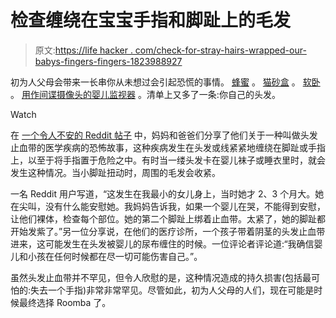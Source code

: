 # 检查缠绕在宝宝手指和脚趾上的毛发

> 原文:[https://life hacker . com/check-for-stray-hairs-wrapped-our-babys-fingers-fingers-1823988927](https://lifehacker.com/check-for-stray-hairs-wrapped-around-your-babys-fingers-1823988927)

初为人父母会带来一长串你从未想过会引起恐慌的事情。 [蜂蜜](http://www.infantbotulism.org/general/faq.php) 。 [猫砂盒](https://pets.thenest.com/dangers-cat-feces-around-babies-11324.html) 。 [软卧](https://www.cdc.gov/media/releases/2018/p0109-sleep-related-deaths.html) 。 [用作间谍摄像头的婴儿监视器](https://offspring.lifehacker.com/how-to-find-a-hack-proof-baby-monitor-1797534985) 。清单上又多了一条:你自己的头发。

Watch

在 [一个令人不安的 Reddit 帖子](https://www.reddit.com/r/YouShouldKnow/comments/84ph6k/ysk_that_hairs_and_threads_can_wrap_around_toes/) 中，妈妈和爸爸们分享了他们关于一种叫做头发止血带的医学疾病的恐怖故事，这种疾病发生在头发或线紧紧地缠绕在脚趾或手指上，以至于将手指置于危险之中。有时当一缕头发卡在婴儿袜子或睡衣里时，就会发生这种情况。当小脚趾扭动时，周围的毛发会收紧。

一名 Reddit 用户写道，“这发生在我最小的女儿身上，当时她才 2、3 个月大。她在尖叫，没有什么能安慰她。我妈妈告诉我，如果一个婴儿在哭，不能得到安慰，让他们裸体，检查每个部位。她的第二个脚趾上绑着止血带。太紧了，她的脚趾都开始发紫了。”另一位分享说，在他们的医疗诊所，一个孩子带着阴茎的头发止血带进来，这可能发生在头发被婴儿的尿布缠住的时候。一位评论者评论道:“我确信婴儿和小孩在任何时候都在尽一切可能伤害自己。”。

虽然头发止血带并不罕见，但令人欣慰的是，这种情况造成的持久损害(包括最可怕的:失去一个手指)非常非常罕见。尽管如此，初为人父母的人们，现在可能是时候最终选择 Roomba 了。